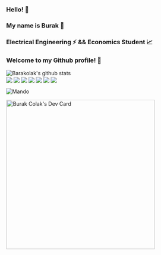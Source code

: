 ### Hello! 👋
### My name is Burak 🔭
### Electrical Engineering ⚡ && Economics Student :chart_with_upwards_trend:
### Welcome to my Github profile! 🌱

<!-- Social Media Accounts -->

<!-- Social Media Accounts Ends -->


![Barakolak's github stats](https://github-readme-stats.vercel.app/api?username=colakburak)
<br/>
<img align="center" src="https://img.shields.io/badge/<C>-<blue>" >
<img align="center" src="https://img.shields.io/badge/<Python>-<green>" >
<img align="center" src="https://img.shields.io/badge/<Javascript>-<yellow>" >
<img align="center" src="https://img.shields.io/badge/<HTML>-<yellow>" >
<img align="center" src="https://img.shields.io/badge/<CSS>-<yellow>" >
<img align="center" src="https://img.shields.io/badge/<SQL>-<yellow>" >
<img align="center" src="https://img.shields.io/badge/<Arduino>-<yellow>" >

![Mando](https://i.pinimg.com/originals/63/f5/11/63f5114e1e8ffc8e73201cb7af700862.gif)

<a href="https://app.daily.dev/barakcol"><img src="https://api.daily.dev/devcards/e7c6d18fffd949e8a035def034c35b0c.png?r=371" width="400" alt="Burak Colak's Dev Card"/></a>

<!--
**Barakolak/Barakolak** is a ✨ _special_ ✨ repository because its `README.md` (this file) appears on your GitHub profile.

Here are some ideas to get you started:
- 🔭 I’m currently working on ...
- 🌱 I’m currently learning ...
- 👯 I’m looking to collaborate on ...
- 🤔 I’m looking for help with ...
- 💬 Ask me about ...
- 📫 How to reach me: ...
- 😄 Pronouns: ...
- ⚡ Fun fact: ...
-->
